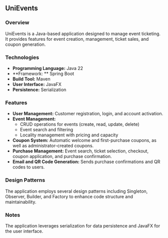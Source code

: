 ## UniEvents

### Overview
UniEvents is a Java-based application designed to manage event ticketing. It provides features for event creation, management, ticket sales, and coupon generation.

### Technologies
* **Programming Language:** Java 22
* **Framework: ** Spring Boot
* **Build Tool:** Maven
* **User Interface:** JavaFX
* **Persistence:** Serialization

### Features
* **User Management:** Customer registration, login, and account activation.
* **Event Management:**
  * CRUD operations for events (create, read, update, delete)
  * Event search and filtering
  * Locality management with pricing and capacity
* **Coupon System:** Automatic welcome and first-purchase coupons, as well as administrator-created coupons.
* **Purchase Management:** Event search, ticket selection, checkout, coupon application, and purchase confirmation.
* **Email and QR Code Generation:** Sends purchase confirmations and QR codes to users.

### Design Patterns
The application employs several design patterns including Singleton, Observer, Builder, and Factory to enhance code structure and maintainability.

### Notes
The application leverages serialization for data persistence and JavaFX for the user interface.
